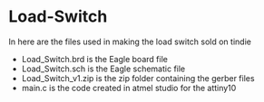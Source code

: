 # Load-Switch
In here are the files used in making the load switch sold on tindie
- Load_Switch.brd is the Eagle board file
- Load_Switch.sch is the Eagle schematic file
- Load_Switch_v1.zip is the zip folder containing the gerber files
- main.c is the code created in atmel studio for the attiny10
